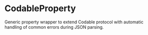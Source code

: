 # CodableProperty

Generic property wrapper to extend Codable protocol with automatic handling of common errors during JSON parsing.
